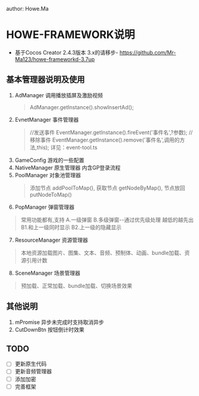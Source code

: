 author: Howe.Ma

# HOWE-FRAMEWORK说明
 * 基于Cocos Creator 2.4.3版本
 3.x的请移步- https://github.com/Mr-Ma123/howe-frameworkd-3.7up
 
## 基本管理器说明及使用
 1. AdManager 调用播放插屏及激励视频
    > AdManager.getInstance().showInsertAd();
 2. EvnetManager 事件管理器
    > //发送事件
    > EventManager.getInstance().fireEvent('事件名',?参数);
    > //移除事件
    > EventManager.getInstance().remove('事件名',调用的方法,this);
    > 详见：event-tool.ts
 3. GameConfig 游戏的一些配置
 4. NativeManager 原生管理器 内含GP登录流程
 5. PoolManager 对象池管理器
    > 添加节点 addPoolToMap(), 获取节点 getNodeByMap(), 节点放回 putNodeToMap()
 6. PopManager 弹窗管理器
   > 常用功能都有,支持 A.一级弹窗 B.多级弹窗--通过优先级处理 越低的越先出
   > B1.和上一级同时显示 B2.上一级的隐藏显示
 7. ResourceManager 资源管理器
   > 本地资源加载图片、图集、文本、音频、预制体、动画、bundle加载、资源引用计数
 8. SceneManager 场景管理器
   > 预加载、正常加载、bundle加载、切换场景效果

## 其他说明
 1. mPromise 异步未完成时支持取消异步
 2. CutDownBtn 按钮倒计时效果


## TODO
 - [ ] 更新原生代码
 - [ ] 更新音频管理器
 - [ ] 添加加密
 - [ ] 完善框架
